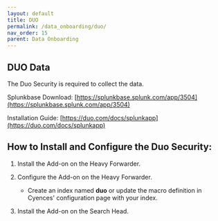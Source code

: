 ```yaml
---
layout: default
title: DUO
permalink: /data_onboarding/duo/
nav_order: 15
parent: Data Onboarding
---
```


## **DUO Data**

The Duo Security is required to collect the data.

Splunkbase Download: 
[https://splunkbase.splunk.com/app/3504](https://splunkbase.splunk.com/app/3504) 

Installation Guide: 
[https://duo.com/docs/splunkapp](https://duo.com/docs/splunkapp) 


## How to Install and Configure the Duo Security: 

1. Install the Add-on on the Heavy Forwarder.

2. Configure the Add-on on the Heavy Forwarder.
    * Create an index named **duo** or update the macro definition in Cyences' configuration page with your index.

3. Install the Add-on on the Search Head.
